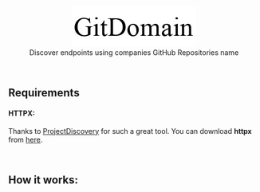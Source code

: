 <p align="center">
	<br>
	<img src=".images/gitdomain_ico.png">
	<br>
	Discover endpoints using companies GitHub Repositories name 
</p>
<br>
<h2>Requirements</h2>
<p>
	<h4>HTTPX:</h4> Thanks to <a href="https://github.com/projectdiscovery">ProjectDiscovery</a> for such a great tool. You can download <b>httpx</b> from <a href="https://github.com/projectdiscovery/httpx">here</a>.
</p>
<br>
<h2>How it works:</h2>

